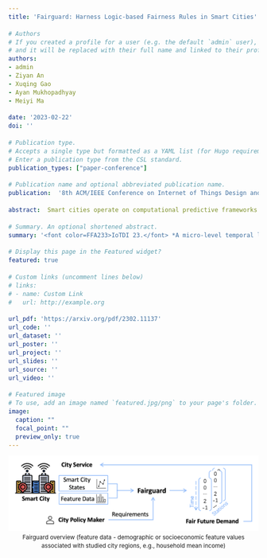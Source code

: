 ```yaml
---
title: 'Fairguard: Harness Logic-based Fairness Rules in Smart Cities'

# Authors
# If you created a profile for a user (e.g. the default `admin` user), write the username (folder name) here
# and it will be replaced with their full name and linked to their profile.
authors:
- admin
- Ziyan An
- Xuqing Gao
- Ayan Mukhopadhyay
- Meiyi Ma

date: '2023-02-22'
doi: ''

# Publication type.
# Accepts a single type but formatted as a YAML list (for Hugo requirements).
# Enter a publication type from the CSL standard.
publication_types: ["paper-conference"]

# Publication name and optional abbreviated publication name.
publication:  '8th ACM/IEEE Conference on Internet of Things Design and Implementation'

abstract:  Smart cities operate on computational predictive frameworks that collect, aggregate, and utilize data from large-scale sensor networks. However, these frameworks are prone to multiple sources of data and algorithmic bias, which often lead to unfair prediction results. In this work, we first demonstrate that bias persists at a micro-level both temporally and spatially by studying real city data from Chattanooga, TN. To alleviate the issue of such bias, we introduce Fairguard, a micro-level temporal logic-based approach for fair smart city policy adjustment and generation in complex temporal-spatial domains. The Fairguard framework consists of two phases. First, we develop a static generator that is able to reduce data bias based on temporal logic conditions by minimizing correlations between selected attributes. Then, to ensure fairness in predictive algorithms, we design a dynamic component to regulate prediction results and generate future fair predictions by harnessing logic rules. Evaluations show that logic-enabled static Fairguard can effectively reduce the biased correlations while dynamic Fairguard can guarantee fairness on protected groups at run-time with minimal impact on overall performance.

# Summary. An optional shortened abstract.
summary: '<font color=FFA233>IoTDI 23.</font> *A micro-level temporal logic-based approach for fair smart city policy adjustment and generation in complex temporal-spatial domains*'

# Display this page in the Featured widget?
featured: true

# Custom links (uncomment lines below)
# links:
# - name: Custom Link
#   url: http://example.org

url_pdf: 'https://arxiv.org/pdf/2302.11137'
url_code: ''
url_dataset: ''
url_poster: ''
url_project: ''
url_slides: ''
url_source: ''
url_video: ''

# Featured image
# To use, add an image named `featured.jpg/png` to your page's folder.
image:
  caption: ""
  focal_point: ""
  preview_only: true
---
```


<center>

![MKCT_workflow](featured.png)
<small>Fairguard overview (feature data - demographic or socioeconomic feature values
associated with studied city regions, e.g., household mean income)</small>

</center>